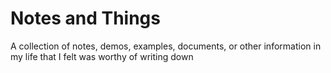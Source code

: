 # Notes and Things

A collection of notes, demos, examples, documents, or other information in my life that I felt was worthy of writing down


```{tableofcontents}
```